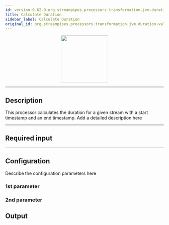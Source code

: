 ```yaml
---
id: version-0.62.0-org.streampipes.processors.transformation.jvm.duration-value
title: Calculate Duration
sidebar_label: Calculate Duration
original_id: org.streampipes.processors.transformation.jvm.duration-value
---
```




<p align="center"> 
    <img src="/img/pipeline-elements/org.streampipes.processors.transformation.jvm.duration-value/icon.png" width="150px;" class="pe-image-documentation"/>
</p>

***

## Description

This processor calculates the duration for a given stream with a start timestamp and an end timestamp.
Add a detailed description here

***

## Required input


***

## Configuration

Describe the configuration parameters here

### 1st parameter


### 2nd parameter

## Output